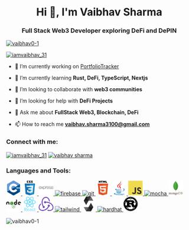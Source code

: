 <h1 align="center">Hi 👋, I'm Vaibhav Sharma</h1>
<h3 align="center">Full Stack Web3 Developer exploring DeFi and DePIN</h3>

<p align="left"> <a href="https://github.com/ryo-ma/github-profile-trophy"><img src="https://github-profile-trophy.vercel.app/?username=vaibhav0-1" alt="vaibhav0-1" /></a> </p>

<p align="left"> <a href="https://twitter.com/iamvaibhav_31" target="blank"><img src="https://img.shields.io/twitter/follow/iamvaibhav_31?logo=twitter&style=for-the-badge" alt="iamvaibhav_31" /></a> </p>

- 🔭 I’m currently working on [PortfolioTracker](https://github.com/Vaibhav0-1/PortfolioTracker)

- 🌱 I’m currently learning **Rust, DeFi, TypeScript, Nextjs**

- 👯 I’m looking to collaborate with **web3 communities**

- 🤝 I’m looking for help with **DeFi Projects**

- 💬 Ask me about **FullStack Web3, Blockchain, DeFi**

- 📫 How to reach me **vaibhav.sharma3100@gmail.com**

<h3 align="left">Connect with me:</h3>
<p align="left">
<a href="https://twitter.com/iamvaibhav_31" target="blank"><img align="center" src="https://raw.githubusercontent.com/rahuldkjain/github-profile-readme-generator/master/src/images/icons/Social/twitter.svg" alt="iamvaibhav_31" height="30" width="40" /></a>
<a href="https://linkedin.com/in/vaibhav sharma" target="blank"><img align="center" src="https://raw.githubusercontent.com/rahuldkjain/github-profile-readme-generator/master/src/images/icons/Social/linked-in-alt.svg" alt="vaibhav sharma" height="30" width="40" /></a>
</p>

<h3 align="left">Languages and Tools:</h3>
<p align="left">
    <a href="https://www.w3schools.com/cpp/" target="_blank" rel="noreferrer">
        <img src="https://raw.githubusercontent.com/devicons/devicon/master/icons/cplusplus/cplusplus-original.svg" alt="cplusplus" width="40" height="40"/>
    </a>
    <a href="https://www.w3schools.com/css/" target="_blank" rel="noreferrer">
        <img src="https://raw.githubusercontent.com/devicons/devicon/master/icons/css3/css3-original-wordmark.svg" alt="css3" width="40" height="40"/>
    </a>
    <a href="https://expressjs.com" target="_blank" rel="noreferrer">
        <img src="https://raw.githubusercontent.com/devicons/devicon/master/icons/express/express-original-wordmark.svg" alt="express" width="40" height="40"/>
    </a>
    <a href="https://firebase.google.com/" target="_blank" rel="noreferrer">
        <img src="https://www.vectorlogo.zone/logos/firebase/firebase-icon.svg" alt="firebase" width="40" height="40"/>
    </a>
    <a href="https://git-scm.com/" target="_blank" rel="noreferrer">
        <img src="https://www.vectorlogo.zone/logos/git-scm/git-scm-icon.svg" alt="git" width="40" height="40"/>
    </a>
    <a href="https://www.w3.org/html/" target="_blank" rel="noreferrer">
        <img src="https://raw.githubusercontent.com/devicons/devicon/master/icons/html5/html5-original-wordmark.svg" alt="html5" width="40" height="40"/>
    </a>
    <a href="https://www.java.com" target="_blank" rel="noreferrer">
        <img src="https://raw.githubusercontent.com/devicons/devicon/master/icons/java/java-original.svg" alt="java" width="40" height="40"/>
    </a>
    <a href="https://developer.mozilla.org/en-US/docs/Web/JavaScript" target="_blank" rel="noreferrer">
        <img src="https://raw.githubusercontent.com/devicons/devicon/master/icons/javascript/javascript-original.svg" alt="javascript" width="40" height="40"/>
    </a>
    <a href="https://mochajs.org" target="_blank" rel="noreferrer">
        <img src="https://www.vectorlogo.zone/logos/mochajs/mochajs-icon.svg" alt="mocha" width="40" height="40"/>
    </a>
    <a href="https://www.mongodb.com/" target="_blank" rel="noreferrer">
        <img src="https://raw.githubusercontent.com/devicons/devicon/master/icons/mongodb/mongodb-original-wordmark.svg" alt="mongodb" width="40" height="40"/>
    </a>
    <a href="https://nodejs.org" target="_blank" rel="noreferrer">
        <img src="https://raw.githubusercontent.com/devicons/devicon/master/icons/nodejs/nodejs-original-wordmark.svg" alt="nodejs" width="40" height="40"/>
    </a>
    <a href="https://reactjs.org/" target="_blank" rel="noreferrer">
        <img src="https://raw.githubusercontent.com/devicons/devicon/master/icons/react/react-original-wordmark.svg" alt="react" width="40" height="40"/>
    </a>
    <a href="https://redux.js.org" target="_blank" rel="noreferrer">
        <img src="https://raw.githubusercontent.com/devicons/devicon/master/icons/redux/redux-original.svg" alt="redux" width="40" height="40"/>
    </a>
    <a href="https://tailwindcss.com/" target="_blank" rel="noreferrer">
        <img src="https://www.vectorlogo.zone/logos/tailwindcss/tailwindcss-icon.svg" alt="tailwind" width="40" height="40"/>
    </a>
    <a href="https://soliditylang.org/" target="_blank" rel="noreferrer">
        <img src="https://raw.githubusercontent.com/devicons/devicon/master/icons/solidity/solidity-original.svg" alt="solidity" width="40" height="40"/>
    </a>
    <a href="https://hardhat.org/" target="_blank" rel="noreferrer">
        <img src="https://encrypted-tbn0.gstatic.com/images?q=tbn:ANd9GcTJquoyLVBrdHiaqrDxvidabBSg8F5xcJyCOc99jzsLBw&s" alt="hardhat" width="40" height="40"/>
    </a>
    <a href="https://www.rust-lang.org/" target="_blank" rel="noreferrer">
        <img src="https://raw.githubusercontent.com/devicons/devicon/master/icons/rust/rust-plain.svg" alt="rust" width="40" height="40"/>
    </a>
</p>

<p><img align="center" src="https://github-readme-stats.vercel.app/api/top-langs?username=vaibhav0-1&show_icons=true&locale=en&layout=compact" alt="vaibhav0-1" /></p>
